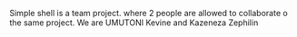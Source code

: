 Simple shell is a team project. where 2 people are allowed to collaborate o the same project. We are UMUTONI Kevine and Kazeneza Zephilin
